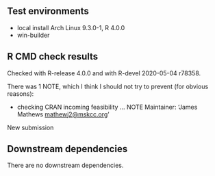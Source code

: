 ## Test environments
* local install Arch Linux 9.3.0-1, R 4.0.0
* win-builder

## R CMD check results
Checked with R-release 4.0.0 and with R-devel 2020-05-04 r78358.

There was 1 NOTE, which I think I should not try to prevent (for obvious reasons):

* checking CRAN incoming feasibility ... NOTE
Maintainer: ‘James Mathews <mathewj2@mskcc.org>’

New submission

## Downstream dependencies
There are no downstream dependencies.
